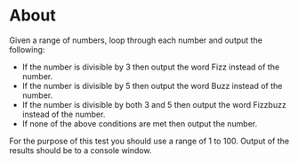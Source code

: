 # About

Given a range of numbers, loop through each number and output the following:
- If the number is divisible by 3 then output the word Fizz instead of the number.
- If the number is divisible by 5 then output the word Buzz instead of the number.
- If the number is divisible by both 3 and 5 then output the word Fizzbuzz instead of the
number.
- If none of the above conditions are met then output the number.

For the purpose of this test you should use a range of 1 to 100. Output of the results should be to a
console window.
